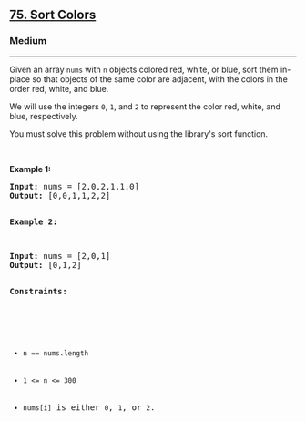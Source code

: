 <h2><a href="https://leetcode.com/problems/sort-colors/description/">75. Sort Colors</a></h2><h3>Medium</h3><hr><div><p>Given an array <code>nums</code> with <code>n</code> objects colored red, white, or blue, sort them in-place so that objects of the same color are adjacent, with the colors in the order red, white, and blue.

We will use the integers <code>0</code>, <code>1</code>, and <code>2</code> to represent the color red, white, and blue, respectively.

You must solve this problem without using the library's sort function.

<p>&nbsp;</p>
<p><strong>Example 1:</strong></p>
<pre><strong>Input:</strong> nums = [2,0,2,1,1,0]
<strong>Output:</strong> [0,0,1,1,2,2]

<p><strong>Example 2:</strong></p>
<pre><strong>Input:</strong> nums = [2,0,1]
<strong>Output:</strong> [0,1,2]

<p><strong>Constraints:</strong></p>

<ul>
	<li><code>n == nums.length</code></li>
	<li><code>1 <= n <= 300</code></li>
    <li><code>nums[i]</code> is either <code>0</code>, <code>1</code>, or <code>2</code>.</li>
</ul>
</div>